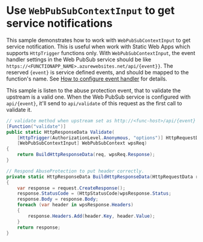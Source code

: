 # Use `WebPubSubContextInput` to get service notifications

This sample demonstrates how to work with `WebPubSubContextInput` to get service notification. This is useful when work with Static Web Apps which supports `HttpTrigger` functions only. With `WebPubSubContextInput`, the event handler settings in the Web PubSub service should be like `https://<FUNCTIONAPP_NAME>.azurewebsites.net/api/{event}}`. The reserved `{event}` is service defined events, and should be mapped to the function's name. See [How to configure event handler](https://learn.microsoft.com/azure/azure-web-pubsub/howto-develop-eventhandler) for details.

This sample is listen to the abuse protection event, that to validate the upstream is a valid one. When the Web PubSub service is configured with `api/{event}`, it'll send to `api/validate` of this request as the first call to validate it.

```C# Snippet:WebPubSubContextInputFunction
// validate method when upstream set as http://<func-host>/api/{event}
[Function("validate")]
public static HttpResponseData Validate(
    [HttpTrigger(AuthorizationLevel.Anonymous, "options")] HttpRequestData req,
    [WebPubSubContextInput] WebPubSubContext wpsReq)
{
    return BuildHttpResponseData(req, wpsReq.Response);
}

// Respond AbuseProtection to put header correctly.
private static HttpResponseData BuildHttpResponseData(HttpRequestData request, SimpleResponse wpsResponse)
{
    var response = request.CreateResponse();
    response.StatusCode = (HttpStatusCode)wpsResponse.Status;
    response.Body = response.Body;
    foreach (var header in wpsResponse.Headers)
    {
        response.Headers.Add(header.Key, header.Value);
    }
    return response;
}
```
